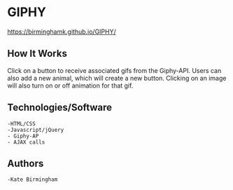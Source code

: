 # GIPHY

https://birminghamk.github.io/GIPHY/

## How It Works

Click on a button to receive associated gifs from the Giphy-API. Users can also add a new animal, which will create a new button. Clicking on an image will also turn on or off animation for that gif.


## Technologies/Software
	-HTML/CSS
	-Javascript/jQuery
	- Giphy-AP
	- AJAX calls
## Authors
	-Kate Birmingham

